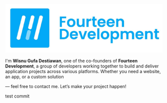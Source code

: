 ![img](./img/ftl.jpeg)

<!-- <h3 align="center"></h3> -->

I'm **Wisnu Gufa Destiawan**,  one of the co-founders of **Fourteen Development**, a group of developers working together to build and deliver application projects across various platforms.
Whether you need a website, an app, or a custom solution 

— feel free to contact me. Let’s make your project happen!

test commit
<!--
**wisnugufad/wisnugufad** is a ✨ _special_ ✨ repository because its `README.md` (this file) appears on your GitHub profile.

Here are some ideas to get you started:

- 🔭 I’m currently working on ...
- 🌱 I’m currently learning ...
- 👯 I’m looking to collaborate on ...
- 🤔 I’m looking for help with ...
- 💬 Ask me about ...
- 📫 How to reach me: ...
- 😄 Pronouns: ...
- ⚡ Fun fact: ...
-->
